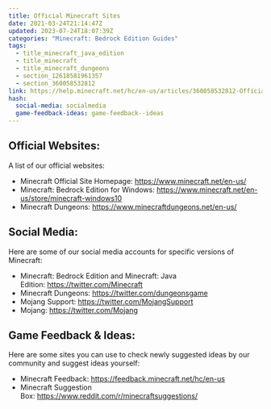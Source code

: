 ```yaml
---
title: Official Minecraft Sites
date: 2021-03-24T21:14:47Z
updated: 2023-07-24T18:07:39Z
categories: "Minecraft: Bedrock Edition Guides"
tags:
  - title_minecraft_java_edition
  - title_minecraft
  - title_minecraft_dungeons
  - section_12618581961357
  - section_360058532812
link: https://help.minecraft.net/hc/en-us/articles/360058532812-Official-Minecraft-Sites
hash:
  social-media: socialmedia
  game-feedback-ideas: game-feedback--ideas
---
```


## Official Websites: 

A list of our official websites: 

- Minecraft Official Site Homepage: <https://www.minecraft.net/en-us/> 
- Minecraft: Bedrock Edition for Windows: <https://www.minecraft.net/en-us/store/minecraft-windows10> 
- Minecraft Dungeons: <https://www.minecraftdungeons.net/en-us/> 

## Social Media: 

Here are some of our social media accounts for specific versions of Minecraft: 

- Minecraft: Bedrock Edition and Minecraft: Java Edition: <https://twitter.com/Minecraft> 
- Minecraft Dungeons: <https://twitter.com/dungeonsgame> 
- Mojang Support: <https://twitter.com/MojangSupport> 
- Mojang: <https://twitter.com/Mojang> 

## Game Feedback & Ideas: 

Here are some sites you can use to check newly suggested ideas by our community and suggest ideas yourself:

- Minecraft Feedback: <https://feedback.minecraft.net/hc/en-us> 
- Minecraft Suggestion Box: <https://www.reddit.com/r/minecraftsuggestions/>
